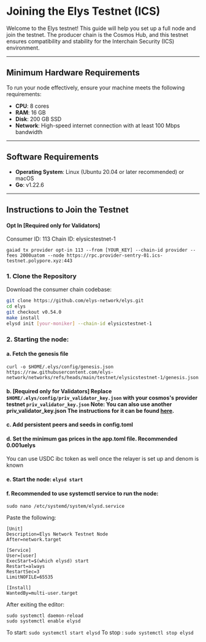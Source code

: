 # Joining the Elys Testnet (ICS)

Welcome to the Elys testnet! This guide will help you set up a full node and join the testnet. The producer chain is the Cosmos Hub, and this testnet ensures compatibility and stability for the Interchain Security (ICS) environment.

---

## Minimum Hardware Requirements

To run your node effectively, ensure your machine meets the following requirements:

- **CPU**: 8 cores
- **RAM**: 16 GB
- **Disk**: 200 GB SSD
- **Network**: High-speed internet connection with at least 100 Mbps bandwidth

---

## Software Requirements

- **Operating System**: Linux (Ubuntu 20.04 or later recommended) or macOS
- **Go**: v1.22.6

---

## Instructions to Join the Testnet

#### Opt In [Required only for Validators]

Consumer ID: 113
Chain ID: elysicstestnet-1

```
gaiad tx provider opt-in 113 --from [YOUR_KEY] --chain-id provider --fees 2000uatom --node https://rpc.provider-sentry-01.ics-testnet.polypore.xyz:443
```

### 1. Clone the Repository

Download the consumer chain codebase:

```bash
git clone https://github.com/elys-network/elys.git
cd elys
git checkout v0.54.0
make install
elysd init [your-moniker] --chain-id elysicstestnet-1
```

### 2. Starting the node:

#### a. Fetch the genesis file
```
curl -o $HOME/.elys/config/genesis.json https://raw.githubusercontent.com/elys-network/networks/refs/heads/main/testnet/elysicstestnet-1/genesis.json
```
#### b. [Required only for Validators] Replace `$HOME/.elys/config/priv_validator_key.json` with your cosmos's provider testnet `priv_validator_key.json` Note: You can also use another priv_validator_key.json The instructions for it can be found [here](https://github.com/cosmos/testnets/blob/master/interchain-security/VALIDATOR_JOINING_GUIDE.md#option-two-use-key-delegation).

#### c. Add persistent peers and seeds in config.toml

#### d. Set the minimum gas prices in the app.toml file. Recommended 0.001uelys
You can use USDC ibc token as well once the relayer is set up and denom is known

#### e. Start the node: `elysd start`

#### f. Recommended to use systemctl service to run the node:

```
sudo nano /etc/systemd/system/elysd.service
```
Paste the following:

```
[Unit]
Description=Elys Network Testnet Node
After=network.target

[Service]
User=[user]
ExecStart=$(which elysd) start
Restart=always
RestartSec=3
LimitNOFILE=65535

[Install]
WantedBy=multi-user.target
```

After exiting the editor:
```
sudo systemctl daemon-reload
sudo systemctl enable elysd
```

To start: `sudo systemctl start elysd`
To stop : `sudo systemctl stop elysd`
